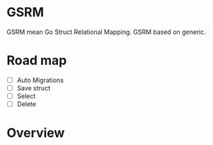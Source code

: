 # GSRM
GSRM mean Go Struct Relational Mapping. GSRM based on generic.

# Road map
- [ ] Auto Migrations
- [ ] Save struct
- [ ] Select
- [ ] Delete
# Overview

